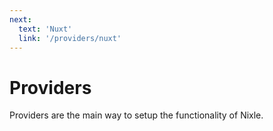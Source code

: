 ```yaml
---
next:
  text: 'Nuxt'
  link: '/providers/nuxt'
---
```


# Providers

Providers are the main way to setup the functionality of Nixle.
